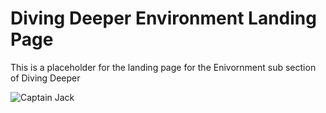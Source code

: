 # Diving Deeper Environment Landing Page
This is a placeholder for the landing page for the Enivornment sub section of Diving Deeper

![Captain Jack](https://media1.giphy.com/media/dH4eBrNQXB8S4/giphy.gif)